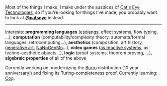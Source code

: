 Most of the things I make, I make under the auspices of [Cat's Eye Technologies](https://catseye.tc/),
so if you're looking for things I've made, you probably want to look at
**[@catseye](https://github.com/orgs/catseye/)** instead.

- - - -

Interests: **programming languages** ([esolangs](http://esolangs.org/), effect systems, flow typing, ...),
**computation** (computability/complexity theory, automata/formal languages, retrocomputing...),
**aesthetics** (composition, art history, [generative art](https://github.com/topics/gewgaw), [NaNoGenMo](https://github.com/catseye/NaNoGenMo-Entries-2019/)...),
**video games** ([as reactive systems](https://github.com/catseye/Nested-Modal-Transducers), as techno-aesthetic objects...),
**logic** (proof systems, theorem proving, ...),
**algebraic properties** of all of the above

Currently working on: modernizing the [Burro](https://github.com/catseye/Burro) distribution (10 year anniversary!) and fixing its Turing-completeness proof.
Currently learning: [Coq](https://softwarefoundations.cis.upenn.edu/).

<!--
**cpressey/cpressey** is a ✨ _special_ ✨ repository because its `README.md` (this file) appears on your GitHub profile.

Here are some ideas to get you started:

- 🔭 I’m currently working on ...
- 🌱 I’m currently learning ...
- 👯 I’m looking to collaborate on ...
- 🤔 I’m looking for help with ...
- 💬 Ask me about ...
- 📫 How to reach me: ...
- 😄 Pronouns: ...
- ⚡ Fun fact: ...
-->
